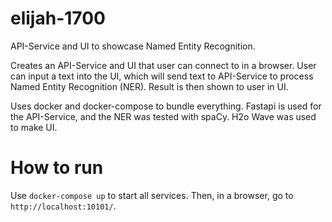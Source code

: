 # elijah-1700
API-Service and UI to showcase Named Entity Recognition.

Creates an API-Service and UI that user can connect to in a browser. User can input a text into the UI, which will send text to API-Service to process Named Entity Recognition (NER). Result is then shown to user in UI.

Uses docker and docker-compose to bundle everything. Fastapi is used for the API-Service, and the NER was tested with spaCy. H2o Wave was used to make UI.

# How to run
Use `docker-compose up` to start all services. Then, in a browser, go to `http://localhost:10101/`.
